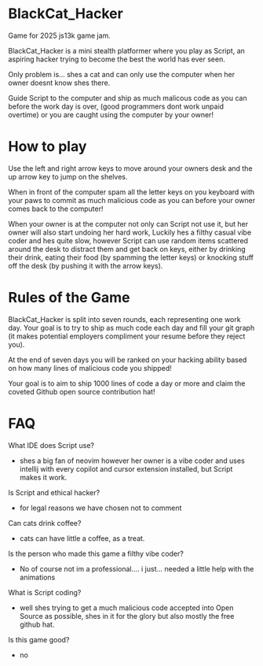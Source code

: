 # BlackCat_Hacker
Game for 2025 js13k game jam. 

BlackCat_Hacker is a mini stealth platformer where you play as Script, an aspiring hacker trying to become the best the world has ever seen. 

Only problem is... shes a cat and can only use the computer when her owner doesnt know shes there. 

Guide Script to the computer and ship as much malicous code as you can before the work day is over, (good programmers dont work unpaid overtime) or you are caught using the computer by your owner!


# How to play
Use the left and right arrow keys to move around your owners desk and the up arrow key to jump on the shelves.

When in front of the computer spam all the letter keys on you keyboard with your paws to commit as much malicious code as you can before your owner comes back to the computer!

When your owner is at the computer not only can Script not use it, but her owner will also start undoing her hard work, Luckily hes a filthy casual vibe coder and hes quite slow, however Script can use random items scattered around the desk to distract them and get back on keys, either by drinking their drink, eating their food  (by spamming the letter keys) or knocking stuff off the desk (by pushing it with the arrow keys).




# Rules of the Game

BlackCat_Hacker is split into seven rounds, each representing one work day. Your goal is to try to ship as much code each day and fill your git graph (it makes potential employers compliment your resume before they reject you).

At the end of seven days you will be ranked on your hacking ability based on how many lines of malicious code you shipped!

Your goal is to aim to ship 1000 lines of code a day or more and claim the coveted Github open source contribution hat!

# FAQ
What IDE does Script use? 

- shes a big fan of neovim however her owner is a vibe coder and uses intellij with every copilot and cursor extension installed, but Script makes it work.

Is Script and ethical hacker?
 - for legal reasons we have chosen not to comment


Can cats drink coffee?
  - cats can have little a coffee, as a treat.

Is the person who made this game a filthy vibe coder?
 - No of course not im a professional.... i just... needed a little help with the animations


What is Script coding?
 - well shes  trying to get a much malicious code accepted into Open Source as possible, shes in it for the glory but also mostly the free github hat.

Is this game good?
 - no



